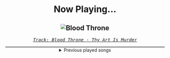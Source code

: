 <div align="center"> 
<h1>Now Playing...</h1>

![Blood Throne](https://i.scdn.co/image/ab67616d00001e02c1a6cbce2c48b2f304547275)
--
_<samp><a href="https://open.spotify.com/track/1q2q42WTl2WAzpo2Ja9H7B">Track: Blood Throne - Thy Art Is Murder</a></samp>_

<div style="border: 1px #4B5054 solid"></div>
<details>
  <summary>
    Previous played songs
  </summary>
  <table>
    <thead>
      <tr>
        <th>
          Artist
        </th>
        <th>
          Song
        </th>
        <th>
          Link
        </th>
      </tr>
    </thead>
    <tbody>
      <tr><td>Thy Art Is Murder</td><td>Blood Throne</td><td><a href="https://open.spotify.com/track/1q2q42WTl2WAzpo2Ja9H7B">https://open.spotify.com/track/1q2q42WTl2WAzpo2Ja9H7B</a></td></tr><tr><td>From Ashes to New</td><td>Nightmare</td><td><a href="https://open.spotify.com/track/5c3fIHmLHmL4iaqUuqBPHo">https://open.spotify.com/track/5c3fIHmLHmL4iaqUuqBPHo</a></td></tr><tr><td>No Resolve</td><td>Hallelujah</td><td><a href="https://open.spotify.com/track/6Km5c8wE03PZi1Y98twrKR">https://open.spotify.com/track/6Km5c8wE03PZi1Y98twrKR</a></td></tr><tr><td>Ice Nine Kills</td><td>Hip To Be Scared - Orchestral Version</td><td><a href="https://open.spotify.com/track/4VVYuCFHH6FKQzUvVwuxPL">https://open.spotify.com/track/4VVYuCFHH6FKQzUvVwuxPL</a></td></tr><tr><td>Ice Nine Kills</td><td>Rainy Day - Orchestral Version</td><td><a href="https://open.spotify.com/track/4fABwflFYbguEbe66KvVyu">https://open.spotify.com/track/4fABwflFYbguEbe66KvVyu</a></td></tr><tr><td>Ice Nine Kills</td><td>Funeral Derangements - Orchestral Version</td><td><a href="https://open.spotify.com/track/2O1lNRFrjFB9j1vUoiNQA8">https://open.spotify.com/track/2O1lNRFrjFB9j1vUoiNQA8</a></td></tr><tr><td>Sabaton</td><td>Panzerkampf</td><td><a href="https://open.spotify.com/track/0CpTNItafURRFujw9WAKfR">https://open.spotify.com/track/0CpTNItafURRFujw9WAKfR</a></td></tr><tr><td>Bring Me The Horizon</td><td>DArkSide</td><td><a href="https://open.spotify.com/track/19vHgVS1aukRiQWhTqfKnE">https://open.spotify.com/track/19vHgVS1aukRiQWhTqfKnE</a></td></tr><tr><td>EQRIC</td><td>The Final Countdown</td><td><a href="https://open.spotify.com/track/7FldR5LCgIDhYlaG87NTAx">https://open.spotify.com/track/7FldR5LCgIDhYlaG87NTAx</a></td></tr><tr><td>Frou Frou</td><td>A New Kind Of Love - Demo</td><td><a href="https://open.spotify.com/track/3fuyYaLhZ2RoP9eWpvfP1H">https://open.spotify.com/track/3fuyYaLhZ2RoP9eWpvfP1H</a></td></tr><tr><td>Kris Wu</td><td>贰叁</td><td><a href="https://open.spotify.com/track/6WGXlvkylStnVeDF430AO4">https://open.spotify.com/track/6WGXlvkylStnVeDF430AO4</a></td></tr><tr><td>Matvey Emerson</td><td>Say My Name</td><td><a href="https://open.spotify.com/track/3zZwwTNa27TDKUSNj2uuMc">https://open.spotify.com/track/3zZwwTNa27TDKUSNj2uuMc</a></td></tr><tr><td>Radical Face</td><td>Ghost Towns</td><td><a href="https://open.spotify.com/track/0cWfWH7cXgSRcAX06Vj7N7">https://open.spotify.com/track/0cWfWH7cXgSRcAX06Vj7N7</a></td></tr><tr><td>Epik High</td><td>Rosario (Feat. CL, ZICO)</td><td><a href="https://open.spotify.com/track/0OWBz5FCeATA2zhHgAk7Uh">https://open.spotify.com/track/0OWBz5FCeATA2zhHgAk7Uh</a></td></tr><tr><td>Cha Cha Malone</td><td>Right Now (feat. Jay Park)</td><td><a href="https://open.spotify.com/track/0o0oKHhOnfioJ0qtvm1eXa">https://open.spotify.com/track/0o0oKHhOnfioJ0qtvm1eXa</a></td></tr><tr><td>Post Malone</td><td>rockstar (feat. 21 Savage)</td><td><a href="https://open.spotify.com/track/0e7ipj03S05BNilyu5bRzt">https://open.spotify.com/track/0e7ipj03S05BNilyu5bRzt</a></td></tr><tr><td>EXO</td><td>BEAUTIFUL</td><td><a href="https://open.spotify.com/track/23ZOetlqB0jACaFRStNmyO">https://open.spotify.com/track/23ZOetlqB0jACaFRStNmyO</a></td></tr><tr><td>DEAN</td><td>풀어</td><td><a href="https://open.spotify.com/track/2p980qlVXYLh3HdHusbhfa">https://open.spotify.com/track/2p980qlVXYLh3HdHusbhfa</a></td></tr><tr><td>RM</td><td>uhgood</td><td><a href="https://open.spotify.com/track/5u9Pr2CujzeWFZJPALBPqQ">https://open.spotify.com/track/5u9Pr2CujzeWFZJPALBPqQ</a></td></tr><tr><td>Harrison</td><td>Touch Me</td><td><a href="https://open.spotify.com/track/6dL3mSVhxW1gkMj7kMAIuA">https://open.spotify.com/track/6dL3mSVhxW1gkMj7kMAIuA</a></td></tr>
    </tbody>
  </table>
</details>

</div>
